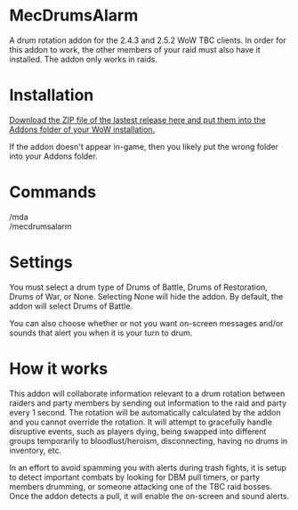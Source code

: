 # MecDrumsAlarm
A drum rotation addon for the 2.4.3 and 2.5.2 WoW TBC clients. In order for this addon to work, the other members of your raid must also have it installed. The addon only works in raids.

# Installation

[Download the ZIP file of the lastest release here and put them into the Addons folder of your WoW installation.](https://github.com/MecAtlantiss/MecDrumsAlarm/releases/latest)

If the addon doesn't appear in-game, then you likely put the wrong folder into your Addons folder.

# Commands

/mda  
/mecdrumsalarm

# Settings

You must select a drum type of Drums of Battle, Drums of Restoration, Drums of War, or None. Selecting None will hide the addon. By default, the addon will select Drums of Battle.

You can also choose whether or not you want on-screen messages and/or sounds that alert you when it is your turn to drum.

# How it works

This addon will collaborate information relevant to a drum rotation between raiders and party members by sending out information to the raid and party every 1 second. The rotation will be automatically calculated by the addon and you cannot override the rotation. It will attempt to gracefully handle disruptive events, such as players dying, being swapped into different groups temporarily to bloodlust/heroism, disconnecting, having no drums in inventory, etc.

In an effort to avoid spamming you with alerts during trash fights, it is setup to detect important combats by looking for DBM pull timers, or party members drumming, or someone attacking one of the TBC raid bosses. Once the addon detects a pull, it will enable the on-screen and sound alerts.
